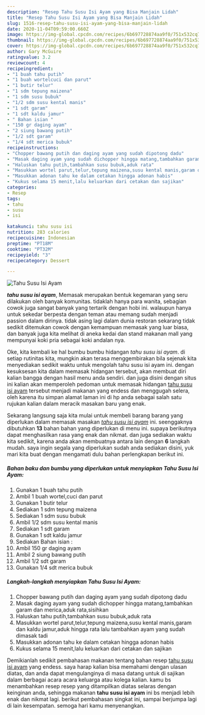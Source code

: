```yaml
---
description: "Resep Tahu Susu Isi Ayam yang Bisa Manjain Lidah"
title: "Resep Tahu Susu Isi Ayam yang Bisa Manjain Lidah"
slug: 1516-resep-tahu-susu-isi-ayam-yang-bisa-manjain-lidah
date: 2020-11-04T09:59:00.660Z
image: https://img-global.cpcdn.com/recipes/6b697728874aa9f0/751x532cq70/tahu-susu-isi-ayam-foto-resep-utama.jpg
thumbnail: https://img-global.cpcdn.com/recipes/6b697728874aa9f0/751x532cq70/tahu-susu-isi-ayam-foto-resep-utama.jpg
cover: https://img-global.cpcdn.com/recipes/6b697728874aa9f0/751x532cq70/tahu-susu-isi-ayam-foto-resep-utama.jpg
author: Gary McGuire
ratingvalue: 3.2
reviewcount: 4
recipeingredient:
- "1 buah tahu putih"
- "1 buah wortelcuci dan parut"
- "1 butir telur"
- "1 sdm tepung maizena"
- "1 sdm susu bubuk"
- "1/2 sdm susu kental manis"
- "1 sdt garam"
- "1 sdt kaldu jamur"
- " Bahan isian "
- "150 gr daging ayam"
- "2 siung bawang putih"
- "1/2 sdt garam"
- "1/4 sdt merica bubuk"
recipeinstructions:
- "Chopper bawang putih dan daging ayam yang sudah dipotong dadu"
- "Masak daging ayam yang sudah dichopper hingga matang,tambahkan garam dan merica,aduk rata,sisihkan"
- "Haluskan tahu putih,tambahkan susu bubuk,aduk rata"
- "Masukkan wortel parut,telur,tepung maizena,susu kental manis,garam dan kaldu jamur,aduk hingga rata lalu tambahkan ayam yang sudah dimasak tadi"
- "Masukkan adonan tahu ke dalam cetakan hingga adonan habis"
- "Kukus selama 15 menit,lalu keluarkan dari cetakan dan sajikan"
categories:
- Resep
tags:
- tahu
- susu
- isi

katakunci: tahu susu isi 
nutrition: 283 calories
recipecuisine: Indonesian
preptime: "PT18M"
cooktime: "PT32M"
recipeyield: "3"
recipecategory: Dessert

---
```



![Tahu Susu Isi Ayam](https://img-global.cpcdn.com/recipes/6b697728874aa9f0/751x532cq70/tahu-susu-isi-ayam-foto-resep-utama.jpg)

<b><i>tahu susu isi ayam</i></b>, Memasak merupakan bentuk kegemaran yang seru dilakukan oleh banyak komunitas. tidaklah hanya para wanita, sebagian cowok juga sangat banyak yang tertarik dengan hobi ini. walaupun hanya untuk sekedar berpesta dengan teman atau memang sudah menjadi passion dalam dirinya. tidak asing lagi dalam dunia restoran sekarang tidak sedikit ditemukan cowok dengan kemampuan memasak yang luar biasa, dan banyak juga kita melihat di aneka kedai dan stand makanan mall yang mempunyai koki pria sebagai koki andalan nya.



Oke, kita kembali ke hal bumbu bumbu hidangan <i>tahu susu isi ayam</i>. di setiap rutinitas kita, mungkin akan terasa menggembirakan bila sejenak kita menyediakan sedikit waktu untuk mengolah tahu susu isi ayam ini. dengan kesuksesan kita dalam memasak hidangan tersebut, akan membuat diri kalian bangga dengan hasil menu anda sendiri. dan juga disini dengan situs ini kalian akan memperoleh pedoman untuk memasak hidangan <u>tahu susu isi ayam</u> tersebut menjadi makanan yang endess dan menggugah selera, oleh karena itu simpan alamat laman ini di hp anda sebagai salah satu rujukan kalian dalam meracik masakan baru yang enak.


Sekarang langsung saja kita mulai untuk membeli barang barang yang diperlukan dalam memasak masakan <u><i>tahu susu isi ayam</i></u> ini. seenggaknya dibutuhkan <b>13</b> bahan bahan yang diperlukan di menu ini. supaya berikutnya dapat menghasilkan rasa yang enak dan nikmat. dan juga sediakan waktu kita sedikit, karena anda akan membuatnya antara lain dengan <b>6</b> langkah mudah. saya ingin segala yang diperlukan sudah anda sediakan disini, yuk mari kita buat dengan mengamati dulu bahan perlengkapan berikut ini.

<!--inarticleads1-->

##### Bahan baku dan bumbu yang diperlukan untuk menyiapkan Tahu Susu Isi Ayam:

1. Gunakan 1 buah tahu putih
1. Ambil 1 buah wortel,cuci dan parut
1. Gunakan 1 butir telur
1. Sediakan 1 sdm tepung maizena
1. Sediakan 1 sdm susu bubuk
1. Ambil 1/2 sdm susu kental manis
1. Sediakan 1 sdt garam
1. Gunakan 1 sdt kaldu jamur
1. Sediakan  Bahan isian :
1. Ambil 150 gr daging ayam
1. Ambil 2 siung bawang putih
1. Ambil 1/2 sdt garam
1. Gunakan 1/4 sdt merica bubuk




<!--inarticleads2-->

##### Langkah-langkah menyiapkan Tahu Susu Isi Ayam:

1. Chopper bawang putih dan daging ayam yang sudah dipotong dadu
1. Masak daging ayam yang sudah dichopper hingga matang,tambahkan garam dan merica,aduk rata,sisihkan
1. Haluskan tahu putih,tambahkan susu bubuk,aduk rata
1. Masukkan wortel parut,telur,tepung maizena,susu kental manis,garam dan kaldu jamur,aduk hingga rata lalu tambahkan ayam yang sudah dimasak tadi
1. Masukkan adonan tahu ke dalam cetakan hingga adonan habis
1. Kukus selama 15 menit,lalu keluarkan dari cetakan dan sajikan




Demikianlah sedikit pembahasan makanan tentang bahan resep <u>tahu susu isi ayam</u> yang endess. saya harap kalian bisa memahami dengan ulasan diatas, dan anda dapat mengulanginya di masa datang untuk di sajikan dalam berbagai acara acara keluarga atau kolega kalian. kamu bs menambahkan resep resep yang ditampilkan diatas selaras dengan keinginan anda, sehingga makanan <b>tahu susu isi ayam</b> ini bs menjadi lebih enak dan nikmat lagi. berikut pembahasan singkat ini, sampai berjumpa lagi di lain kesempatan. semoga hari kamu menyenangkan.
